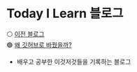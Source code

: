 # Today I Learn 블로그

⚪ [이전 블로그](http://kijuk.tistory.com/)<br>
🟢 [왜 깃허브로 바꿨을까?](https://kizuc.github.io/report/2022/07/03/test/)
<br>
- 배우고 공부한 이것저것들을 기록하는 블로그
